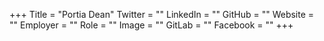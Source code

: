 +++
Title = "Portia Dean"
Twitter = ""
LinkedIn = ""
GitHub = ""
Website = ""
Employer = ""
Role = ""
Image = ""
GitLab = ""
Facebook = ""
+++
